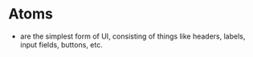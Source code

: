 # Atoms

* are the simplest form of UI, consisting of things like headers, labels, input fields, buttons, etc.